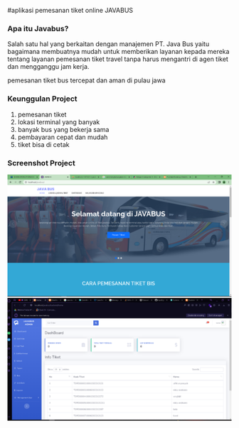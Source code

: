 #aplikasi pemesanan tiket online JAVABUS

### Apa itu Javabus?

Salah satu hal yang berkaitan dengan manajemen PT. Java Bus yaitu bagaimana membuatnya mudah untuk memberikan layanan kepada mereka tentang layanan pemesanan tiket travel tanpa harus mengantri di agen tiket dan mengganggu jam kerja.

pemesanan tiket bus tercepat dan aman di pulau jawa

### Keunggulan Project

1. pemesanan tiket
2. lokasi terminal yang banyak
3. banyak bus yang bekerja sama
4. pembayaran cepat dan mudah
5. tiket bisa di cetak

### Screenshot Project
![menu-user](/assets/ss/berandauser.PNG)
![menu-user](/assets/ss/berandaadmin.PNG)
